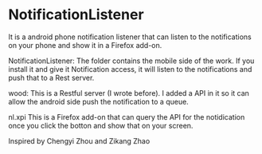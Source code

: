 # NotificationListener

It is a android phone notification listener that can listen to the notifications on your phone and show it in a Firefox add-on.

NotificationListener:
The folder contains the mobile side of the work. If you install it and give it Notification access, it will listen to the notifications and push that to a Rest server.

wood:
This is a Restful server (I wrote before). I added a API in it so it can allow the android side push the notification to a queue.

nl.xpi
This is a Firefox add-on that can query the API for the notidication once you click the botton and show that on your screen.

Inspired by Chengyi Zhou and Zikang Zhao
